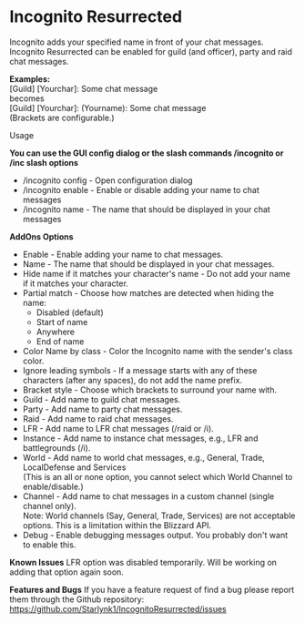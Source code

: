 # Incognito Resurrected
Incognito adds your specified name in front of your chat messages. Incognito Resurrected can be enabled for guild (and officer), party and raid chat messages.

**Examples:**  
[Guild] [Yourchar]: Some chat message  
becomes  
[Guild] [Yourchar]: (Yourname): Some chat message  
(Brackets are configurable.)

Usage  

**You can use the GUI config dialog or the slash commands /incognito or /inc
slash options**
- /incognito config - Open configuration dialog
- /incognito enable - Enable or disable adding your name to chat messages
- /incognito name - The name that should be displayed in your chat messages

**AddOns Options**
- Enable - Enable adding your name to chat messages.
- Name - The name that should be displayed in your chat messages.
- Hide name if it matches your character's name - Do not add your name if it matches your character.
- Partial match - Choose how matches are detected when hiding the name:
  - Disabled (default)
  - Start of name
  - Anywhere
  - End of name
- Color Name by class - Color the Incognito name with the sender's class color.
- Ignore leading symbols - If a message starts with any of these characters (after any spaces), do not add the name prefix.
- Bracket style - Choose which brackets to surround your name with.
- Guild - Add name to guild chat messages.
- Party - Add name to party chat messages.
- Raid - Add name to raid chat messages.
- LFR - Add name to LFR chat messages (/raid or /i).
- Instance - Add name to instance chat messages, e.g., LFR and battlegrounds (/i).
- World - Add name to world chat messages, e.g., General, Trade, LocalDefense and Services  
  (This is an all or none option, you cannot select which World Channel to enable/disable.)
- Channel - Add name to chat messages in a custom channel (single channel only).  
  Note: World channels (Say, General, Trade, Services) are not acceptable options. This is a limitation within the Blizzard API.
- Debug - Enable debugging messages output. You probably don't want to enable this.

**Known Issues**
LFR option was disabled temporarily. Will be working on adding that option again soon.

**Features and Bugs**
If you have a feature request of find a bug please report them through the Github repository:
https://github.com/Starlynk1/IncognitoResurrected/issues
